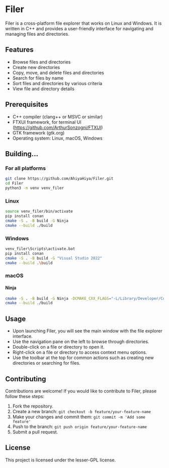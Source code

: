 # Filer

Filer is a cross-platform file explorer that works on Linux and Windows. It is written in C++ and provides a user-friendly interface for navigating and managing files and directories.

## Features

- Browse files and directories
- Create new directories
- Copy, move, and delete files and directories
- Search for files by name
- Sort files and directories by various criteria
- View file and directory details

## Prerequisites

- C++ compiler (clang++ or MSVC or similar)
- FTXUI framework, for terminal UI (https://github.com/ArthurSonzogni/FTXUI)
- GTK framework (gtk.org)
- Operating system: Linux, macOS, Windows

## Building...

### For all platforms

```sh
git clone https://github.com/AhiyaHiya/Filer.git
cd Filer
python3 -m venv venv_filer
```

### Linux

```sh
source venv_filer/bin/activate
pip install conan
cmake -S . -B build -G Ninja
cmake --build ./build
```

### Windows

```sh
venv_filer\Scripts\activate.bat
pip install conan
cmake -S . -B build -G "Visual Studio 2022"
cmake --build .\build
```

### macOS
#### Ninja

```sh
cmake -S . -B build -G Ninja -DCMAKE_CXX_FLAGS="-L/Library/Developer/CommandLineTools/SDKs/MacOSX.sdk/usr/lib"
cmake --build ./build
```

## Usage

- Upon launching Filer, you will see the main window with the file explorer interface.
- Use the navigation pane on the left to browse through directories.
- Double-click on a file or directory to open it.
- Right-click on a file or directory to access context menu options.
- Use the toolbar at the top for common actions such as creating new directories or searching for files.

## Contributing

Contributions are welcome! If you would like to contribute to Filer, please follow these steps:

1. Fork the repository.
2. Create a new branch: `git checkout -b feature/your-feature-name`
3. Make your changes and commit them: `git commit -m 'Add some feature'`
4. Push to the branch: `git push origin feature/your-feature-name`
5. Submit a pull request.

## License

This project is licensed under the lesser-GPL license.

